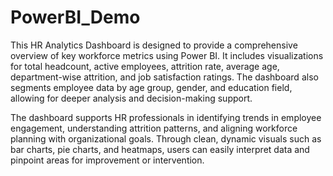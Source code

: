 # PowerBI_Demo
This HR Analytics Dashboard is designed to provide a comprehensive overview of key workforce metrics using Power BI. It includes visualizations for total headcount, active employees, attrition rate, average age, department-wise attrition, and job satisfaction ratings. The dashboard also segments employee data by age group, gender, and education field, allowing for deeper analysis and decision-making support.

The dashboard supports HR professionals in identifying trends in employee engagement, understanding attrition patterns, and aligning workforce planning with organizational goals. Through clean, dynamic visuals such as bar charts, pie charts, and heatmaps, users can easily interpret data and pinpoint areas for improvement or intervention.
